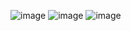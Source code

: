 ![image](https://github.com/huynguyendinhhcmut/lab5/assets/151980955/c21551d1-9968-4e44-a6a3-b656e336df7c)
![image](https://github.com/huynguyendinhhcmut/lab5/assets/151980955/4a241441-6528-4e1a-9fb7-af3e852d2cb5)
![image](https://github.com/huynguyendinhhcmut/lab5/assets/151980955/9310dbfe-46b5-4697-9567-6026b71ec6c3)
